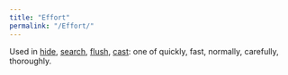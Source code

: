 ```yaml
---
title: "Effort"
permalink: "/Effort/"
---
```


Used in [hide](hide "wikilink"), [search](search "wikilink"),
[flush](flush "wikilink"), [cast](cast "wikilink"): one of quickly,
fast, normally, carefully, thoroughly.